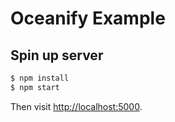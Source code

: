 # Oceanify Example

## Spin up server

```bash
$ npm install
$ npm start
```

Then visit <http://localhost:5000>.
